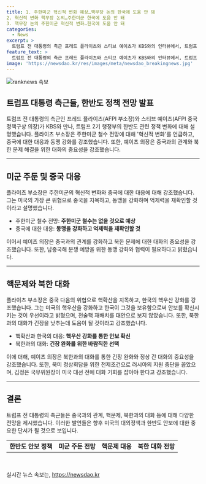 ```yaml
---
title: 1. 주한미군 혁신적 변화 예상…핵무장 논의 한국에 도움 안 돼
2. 혁신적 변화 핵무장 논의…주한미군 한국에 도움 안 돼
3. 핵무장 논의 주한미군 혁신적 변화…한국에 도움 안 돼
categories:
  - News
excerpt: >
  트럼프 전 대통령의 측근 프레드 플라이츠와 스티브 예이츠가 KBS와의 인터뷰에서, 트럼프 2기 행정부의 한반도 정책 변화를 설명했다. 플라이츠는 주한미군 철수 예상을 부인하며 혁신적 변화를 언급하고, 중국에 맞서 동맹을 강화하는 방안을 제시했다. 예이츠는 중국 다음의 위협으로 핵확산을 지목하고, 한국의 핵우산 강화를 주장했으며, 북핵 해결을 위해 대화가 필수라고 강조했다.북미 정상회담을 위한 전제조건으로 러시아 지원 중단을 언급하며 김정은 국무위원장의 미국 대선 전략에 주목했다.
feature_text: >
  트럼프 전 대통령의 측근 프레드 플라이츠와 스티브 예이츠가 KBS와의 인터뷰에서, 트럼프 2기 행정부의 한반도 정책 변화를 설명했다. 플라이츠는 주한미군 철수 예상을 부인하며 혁신적 변화를 언급하고, 중국에 맞서 동맹을 강화하는 방안을 제시했다. 예이츠는 중국 다음의 위협으로 핵확산을 지목하고, 한국의 핵우산 강화를 주장했으며, 북핵 해결을 위해 대화가 필수라고 강조했다.북미 정상회담을 위한 전제조건으로 러시아 지원 중단을 언급하며 김정은 국무위원장의 미국 대선 전략에 주목했다.
image: 'https://newsdao.kr/res/images/meta/newsdao_breakingnews.jpg'
---
```


<p><img src="https://newsdao.kr/res/images/meta/newsdao_breakingnews.jpg" alt="ranknews 속보" /></p>

<h2>트럼프 대통령 측근들, 한반도 정책 전망 발표</h2>

<p data-ke-size="size16">트럼프 전 대통령의 측근인 프레드 플라이츠(AFPI 부소장)와 스티브 예이츠(AFPI 중국정책구상 의장)가 KBS와 만나, 트럼프 2기 행정부의 한반도 관련 정책 변화에 대해 설명했습니다. 플라이츠 부소장은 주한미군 철수 전망에 대해 '혁신적 변화'를 언급하고, 중국에 대한 대응과 동맹 강화를 강조했습니다. 또한, 예이츠 의장은 중국과의 관계와 북한 문제 해결을 위한 대화의 중요성을 강조했습니다.</p>

<hr>

<h2 data-ke-size="size26">미군 주둔 및 중국 대응</h2>

<p data-ke-size="size16">플라이츠 부소장은 주한미군의 혁신적 변화와 중국에 대한 대응에 대해 강조했습니다. 그는 미국의 가장 큰 위협으로 중국을 지목하고, 동맹을 강화하며 억제력을 재확인할 것이라고 설명했습니다.</p>

<ul>
  <li>주한미군 철수 전망: <b>주한미군 철수는 없을 것으로 예상</b></li>
  <li>중국에 대한 대응: <b>동맹을 강화하고 억제력을 재확인할 것</b></li>
</ul>

<p data-ke-size="size16">이어서 예이츠 의장은 중국과의 관계를 강화하고 북한 문제에 대한 대화의 중요성을 강조했습니다. 또한, 남중국해 분쟁 예방을 위한 동맹 강화와 협력이 필요하다고 밝혔습니다.</p>

<hr>

<h2 data-ke-size="size26">핵문제와 북한 대화</h2>

<p data-ke-size="size16">플라이츠 부소장은 중국 다음의 위협으로 핵확산을 지목하고, 한국의 핵우산 강화를 강조했습니다. 그는 미국의 핵우산을 강화하고 한국이 그것을 보유함으로써 안보를 확신시키는 것이 우선이라고 밝혔으며, 전술핵 재배치를 대안으로 보지 않았습니다. 또한, 북한과의 대화가 긴장을 낮추는데 도움이 될 것이라고 강조했습니다.</p>

<ul>
  <li>핵확산과 한국의 대응: <b>핵우산 강화를 통한 안보 확신</b></li>
  <li>북한과의 대화: <b>긴장 완화를 위한 바람직한 선택</b></li>
</ul>

<p data-ke-size="size16">이에 더해, 예이츠 의장은 북한과의 대화를 통한 긴장 완화와 정상 간 대화의 중요성을 강조했습니다. 또한, 북미 정상회담을 위한 전제조건으로 러시아의 지원 중단을 꼽았으며, 김정은 국무위원장이 미국 대선 전에 대화 기회를 잡아야 한다고 강조했습니다.</p>

<hr>

<h2 data-ke-size="size26">결론</h2>

<p data-ke-size="size16">트럼프 전 대통령의 측근들은 중국과의 관계, 핵문제, 북한과의 대화 등에 대해 다양한 전망을 제시했습니다. 이러한 발언들은 향후 미국의 대외정책과 한반도 안보에 대한 중요한 단서가 될 것으로 보입니다.</p>

<table>
  <tr>
    <td style="text-align: center; height: 17px;"><b>한반도 안보 정책</b></td>
    <td style="text-align: center; height: 17px;"><b>미군 주둔 전망</b></td>
    <td style="text-align: center; height: 17px;"><b>핵문제 대응</b></td>
    <td style="text-align: center; height: 17px;"><b>북한 대화 전망</b></td>
  </tr>
</table>

<p data-ke-size="size16">&nbsp;</p>
실시간 뉴스 속보는, <a href="https://newsdao.kr" rel="dofollow">https://newsdao.kr</a>


